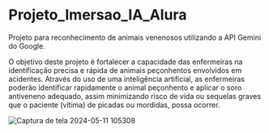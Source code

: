 # Projeto_Imersao_IA_Alura
Projeto para reconhecimento de animais venenosos utilizando a API Gemini do Google.

O objetivo deste projeto é fortalecer a capacidade das enfermeiras na identificação precisa e rápida de animais peçonhentos envolvidos em acidentes. Através do uso de uma inteligência artificial, as enfermeiras poderão identificar rapidamente o animal peçonhento e aplicar o soro antiveneno adequado, assim minimizando risco de vida ou sequelas graves que o paciente (vítima) de picadas ou mordidas, possa ocorrer.

![Captura de tela 2024-05-11 105308](https://github.com/danielpokerabc/Projeto_Imersao_IA_Alura/assets/28321203/efb5f8df-1289-41f8-a1b1-27a8d6b27eaa)
